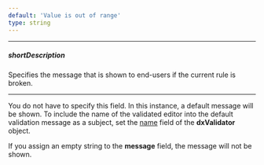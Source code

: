 ```yaml
---
default: 'Value is out of range'
type: string
---
```

---
##### shortDescription
Specifies the message that is shown to end-users if the current rule is broken.

---
You do not have to specify this field. In this instance, a default message will be shown. To include the name of the validated editor into the default validation message as a subject, set the [name](/api-reference/10%20UI%20Widgets/dxValidator/1%20Configuration/name.md '/Documentation/ApiReference/UI_Widgets/dxValidator/Configuration/#name') field of the **dxValidator** object.

If you assign an empty string to the **message** field, the message will not be shown.